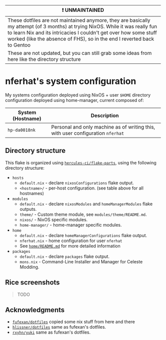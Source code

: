 | ❗ UNMAINTAINED |
| --------------- |
| These dotfiles are not maintained anymore, they are basically my attempt (of 3 months) at trying NixOS. While it was really fun to learn Nix and its intricacies I couldn't get over how some stuff worked (like the absence of FHS), so in the end I reverted back to Gentoo |
| These are not updated, but you can still grab some ideas from here like the directory structure |

# nferhat's system configuration

My systems configuration deployed using NixOS + user `$HOME` directory configuration deployed using home-manager, current composed of:

| System (Hostname) | Description                                                                     |
|------------------ | ------------------------------------------------------------------------------- |
| `hp-da0018nk`     | Personal and only machine as of writing this, with user configuration `nferhat` |

## Directory structure

This flake is organized using [`hercules-ci/flake-parts`](https://github.com/hercules-ci/flake-parts), using the following directory structure:

- `hosts`
    * `default.nix` - declare `nixosConfigurations` flake output.
    * `<hostname>/` - per-host configuration. (see table above for all hostnames)
- `modules`
    * `default.nix` - declare `nixosModules` and `homeManagerModules` flake outputs.
    * `theme/` - Custom theme module, see `modules/theme/README.md`.
    * `nixos/` - NixOS specific modules.
    * `home-manager/` - home-manager specific modules.
- `home`
    * `default.nix` - declare `homeManagerConfigurations` flake output.
    * `nferhat.nix` - home configuration for user `nferhat`
    * See [`home/README.md`](./home/README.md) for more detailed information
- `packages`
    * `default.nix` - declare `packages` flake output.
    * `mons.nix` - Command-Line Installer and Manager for Celeste Modding.

## Rice screenshots

> TODO

## Acknowledgments

- [`fufexan/dotfiles`](https://github.com/fufexan/dotfiles) copied some nix stuff from here and there
- [`hlissner/dotfiles`](https://github.com/hlissner/dotfiles) same as fufexan's dotfiles.
- [`rxyhn/yuki`](https://github.com/rxyhn/yuki) same as fufexan's dotfiles.
